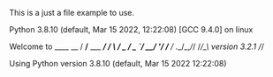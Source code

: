 This is a just a file example to use.

Python 3.8.10 (default, Mar 15 2022, 12:22:08)
[GCC 9.4.0] on linux

Welcome to
      ____              __
     / __/__  ___ _____/ /__
    _\ \/ _ \/ _ `/ __/  '_/
   /__ / .__/\_,_/_/ /_/\_\   version 3.2.1
      /_/

Using Python version 3.8.10 (default, Mar 15 2022 12:22:08)

